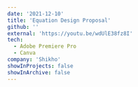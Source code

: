 ```yaml
---
date: '2021-12-10'
title: 'Equation Design Proposal'
github: ''
external: 'https://youtu.be/wdUlE38fz8I'
tech:
  - Adobe Premiere Pro
  - Canva
company: 'Shikho'
showInProjects: false
showInArchive: false
---
```

